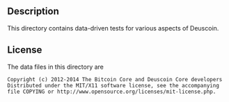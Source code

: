 Description
------------

This directory contains data-driven tests for various aspects of Deuscoin.

License
--------

The data files in this directory are

    Copyright (c) 2012-2014 The Bitcoin Core and Deuscoin Core developers
    Distributed under the MIT/X11 software license, see the accompanying
    file COPYING or http://www.opensource.org/licenses/mit-license.php.

